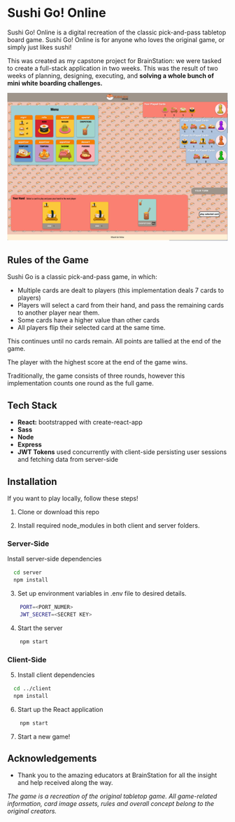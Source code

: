# Sushi Go! Online

Sushi Go! Online is a digital recreation of the classic pick-and-pass tabletop board game. Sushi Go! Online is for anyone who loves the original game, or simply just likes sushi!

This was created as my capstone project for BrainStation: we were tasked to create a full-stack application in two weeks. This was the result of two weeks of planning, designing, executing, and **solving a whole bunch of mini white boarding challenges.**

![Alt text](server/public/images/screenshot.png?raw=true "Sushi Go Online")

## Rules of the Game

Sushi Go is a classic pick-and-pass game, in which:
- Multiple cards are dealt to players (this implementation deals 7 cards to players)
- Players will select a card from their hand, and pass the remaining cards to another player near them.
- Some cards have a higher value than other cards
- All players flip their selected card at the same time.

This continues until no cards remain.  All points are tallied at the end of the game. 

The player with the highest score at the end of the game wins.

Traditionally, the game consists of three rounds, however this implementation counts one round as the full game.  



## Tech Stack

- **React:** bootstrapped with create-react-app
- **Sass**
- **Node**
- **Express**
- **JWT Tokens** used concurrently with client-side persisting user sessions and fetching data from server-side

  
## Installation

If you want to play locally, follow these steps!


1. Clone or download this repo

2. Install required node_modules in both client and server folders.

### Server-Side

Install server-side dependencies

```bash
  cd server
  npm install
```

3. Set up environment variables in .env file to desired details.

```bash
    PORT=<PORT_NUMER>
    JWT_SECRET=<SECRET KEY>
```

4. Start the server

```bash
    npm start
```

### Client-Side

5. Install client dependencies

```bash
  cd ../client
  npm install
```

6. Start up the React application

```bash
    npm start
```

7. Start a new game!
## Acknowledgements

- Thank you to the amazing educators at BrainStation for all the insight and help received along the way.

_The game is a recreation of the original tabletop game.  All game-related information, card image assets, rules and overall concept belong to the original creators._